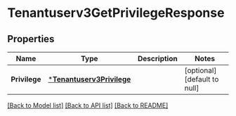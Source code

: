 # Tenantuserv3GetPrivilegeResponse

## Properties
Name | Type | Description | Notes
------------ | ------------- | ------------- | -------------
**Privilege** | [***Tenantuserv3Privilege**](tenantuserv3Privilege.md) |  | [optional] [default to null]

[[Back to Model list]](../README.md#documentation-for-models) [[Back to API list]](../README.md#documentation-for-api-endpoints) [[Back to README]](../README.md)

